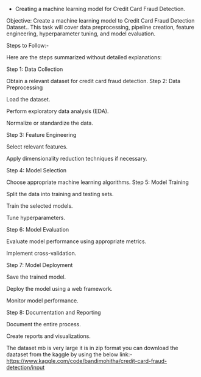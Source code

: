 - Creating a machine learning model for Credit Card Fraud Detection.

Objective: Create a machine learning model to Credit Card Fraud Detection Dataset.. This task will cover data preprocessing, pipeline creation, feature engineering, hyperparameter tuning, and model evaluation.

Steps to Follow:-

Here are the steps summarized without detailed explanations:

Step 1: Data Collection

Obtain a relevant dataset for credit card fraud detection. Step 2: Data Preprocessing

Load the dataset.

Perform exploratory data analysis (EDA).

Normalize or standardize the data.

Step 3: Feature Engineering

Select relevant features.

Apply dimensionality reduction techniques if necessary.

Step 4: Model Selection

Choose appropriate machine learning algorithms. Step 5: Model Training

Split the data into training and testing sets.

Train the selected models.

Tune hyperparameters.

Step 6: Model Evaluation

Evaluate model performance using appropriate metrics.

Implement cross-validation.

Step 7: Model Deployment

Save the trained model.

Deploy the model using a web framework.

Monitor model performance.

Step 8: Documentation and Reporting

Document the entire process.

Create reports and visualizations.


The dataset mb is very large it is in zip format you can download the daataset from the kaggle by using the below link:-
https://www.kaggle.com/code/bandimohitha/credit-card-fraud-detection/input
